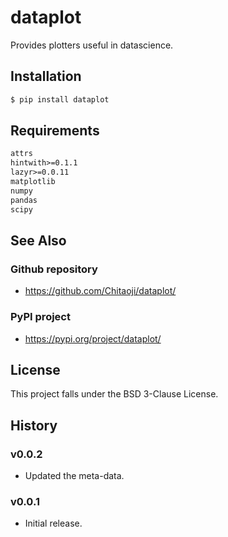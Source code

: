 # dataplot
Provides plotters useful in datascience.

## Installation
```sh
$ pip install dataplot
```

## Requirements
```txt
attrs
hintwith>=0.1.1
lazyr>=0.0.11
matplotlib
numpy
pandas
scipy
```

## See Also
### Github repository
* https://github.com/Chitaoji/dataplot/

### PyPI project
* https://pypi.org/project/dataplot/

## License
This project falls under the BSD 3-Clause License.

## History

### v0.0.2
* Updated the meta-data.

### v0.0.1
* Initial release.